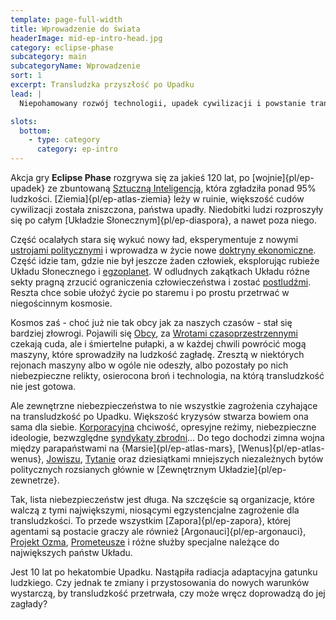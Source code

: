 ```yaml
---
template: page-full-width
title: Wprowadzenie do świata 
headerImage: mid-ep-intro-head.jpg
category: eclipse-phase
subcategory: main
subcategoryName: Wprowadzenie
sort: 1
excerpt: Transludzka przyszłość po Upadku
lead: |
  Niepohamowany rozwój technologii, upadek cywilizacji i powstanie transludzkiej diaspory w Układzie Słonecznym

slots:
  bottom:
    - type: category
      category: ep-intro
---
```

Akcja gry **Eclipse Phase** rozgrywa się za jakieś 120 lat, po [wojnie]{pl/ep-upadek} ze zbuntowaną [Sztuczną Inteligencją](#), która zgładziła ponad 95% ludzkości. [Ziemia]{pl/ep-atlas-ziemia} leży w ruinie, większość cudów cywilizacji została zniszczona, państwa upadły. Niedobitki ludzi rozproszyły się po całym [Układzie Słonecznym]{pl/ep-diaspora}, a nawet poza niego.

Część ocalałych stara się wykuć nowy ład, eksperymentuje z nowymi [ustrojami politycznymi](#) i wprowadza w życie nowe [doktryny ekonomiczne](#). Część idzie tam, gdzie nie był jeszcze żaden człowiek, eksplorując rubieże Układu Słonecznego i [egzoplanet](#). W odludnych zakątkach Układu różne sekty pragną zrzucić ograniczenia człowieczeństwa i zostać [postludźmi](#). Reszta chce sobie ułożyć życie po staremu i po prostu przetrwać w niegościnnym kosmosie.

Kosmos zaś - choć już nie tak obcy jak za naszych czasów - stał się bardziej złowrogi. Pojawili się [Obcy](#), za [Wrotami czasoprzestrzennymi](#) czekają cuda, ale i śmiertelne pułapki, a w każdej chwili powrócić mogą maszyny, które sprowadziły na ludzkość zagładę. Zresztą w niektórych rejonach maszyny albo w ogóle nie odeszły, albo pozostały po nich niebezpieczne relikty, osierocona broń i technologia, na którą transludzkość nie jest gotowa.

Ale zewnętrzne niebezpieczeństwa to nie wszystkie zagrożenia czyhające na transludzkość po Upadku. Większość kryzysów stwarza bowiem ona sama dla siebie. [Korporacyjna](#) chciwość, opresyjne reżimy, niebezpieczne ideologie, bezwzględne [syndykaty zbrodni](#)... Do tego dochodzi zimna wojna między parapaństwami na {Marsie]{pl/ep-atlas-mars}, [Wenus]{pl/ep-atlas-wenus}, [Jowiszu](#), [Tytanie](#) oraz dziesiątkami mniejszych niezależnych bytów politycznych rozsianych głównie w [Zewnętrznym Układzie]{pl/ep-zewnetrze}. 

Tak, lista niebezpieczeństw jest długa. Na szczęście są organizacje, które walczą z tymi największymi, niosącymi egzystencjalne zagrożenie dla transludzkości. To przede wszystkim [Zapora]{pl/ep-zapora}, której agentami są postacie graczy ale również [Argonauci]{pl/ep-argonauci}, [Projekt Ozma](#), [Prometeusze](#) i różne służby specjalne należące do największych państw Układu.

Jest 10 lat po hekatombie Upadku. Nastąpiła radiacja adaptacyjna gatunku ludzkiego. Czy jednak te zmiany i przystosowania do nowych warunków wystarczą, by transludzkość przetrwała, czy może wręcz doprowadzą do jej zagłady?
